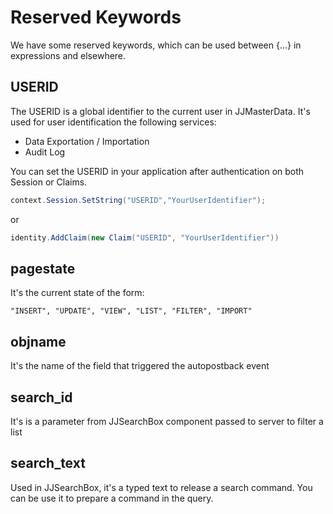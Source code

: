 # Reserved Keywords
We have some reserved keywords, which can be used between {...} in expressions and elsewhere.

## USERID
The USERID is a global identifier to the current user in JJMasterData. It's used for  user identification the following services:

- Data Exportation / Importation
- Audit Log 

You can set the USERID in your application after authentication on both Session or Claims.

```cs
context.Session.SetString("USERID","YourUserIdentifier");
```
or
```cs
identity.AddClaim(new Claim("USERID", "YourUserIdentifier"))
```

## pagestate
It's the current state of the form:
```
"INSERT", "UPDATE", "VIEW", "LIST", "FILTER", "IMPORT"
```
## objname
It's the name of the field that triggered the autopostback event

## search_id
It's is a parameter from JJSearchBox component passed to server to filter a list

## search_text
Used in JJSearchBox, it's a typed text to release a search command. You can be use it to prepare a command in the query.
